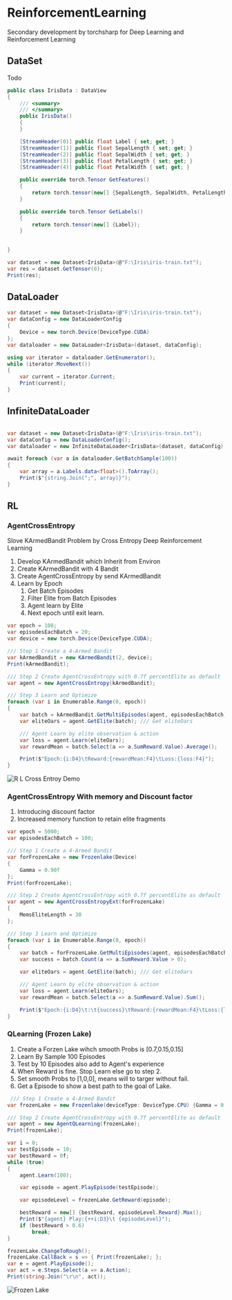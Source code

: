 # ReinforcementLearning
Secondary development by torchsharp for Deep Learning and Reinforcement Learning

## DataSet 

Todo

``` C#
public class IrisData : DataView
{
    /// <summary>
    /// </summary>
    public IrisData()
    {
    }

    [StreamHeader(0)] public float Label { set; get; }
    [StreamHeader(1)] public float SepalLength { set; get; }
    [StreamHeader(2)] public float SepalWidth { set; get; }
    [StreamHeader(3)] public float PetalLength { set; get; }
    [StreamHeader(4)] public float PetalWidth { set; get; }

    public override torch.Tensor GetFeatures()
    {
        return torch.tensor(new[] {SepalLength, SepalWidth, PetalLength, PetalWidth});
    }

    public override torch.Tensor GetLabels()
    {
        return torch.tensor(new[] {Label});
    }

      
}
```


``` C#
var dataset = new Dataset<IrisData>(@"F:\Iris\iris-train.txt");
var res = dataset.GetTensor(0);
Print(res);
```


## DataLoader

``` C#
var dataset = new Dataset<IrisData>(@"F:\Iris\iris-train.txt");
var dataConfig = new DataLoaderConfig
{
    Device = new torch.Device(DeviceType.CUDA)
};
var dataloader = new DataLoader<IrisData>(dataset, dataConfig);

using var iterator = dataloader.GetEnumerator();
while (iterator.MoveNext())
{
    var current = iterator.Current;
    Print(current);
}
```

## InfiniteDataLoader

```c#

var dataset = new Dataset<IrisData>(@"F:\Iris\iris-train.txt");
var dataConfig = new DataLoaderConfig();
var dataloader = new InfiniteDataLoader<IrisData>(dataset, dataConfig);

await foreach (var a in dataloader.GetBatchSample(100))
{
    var array = a.Labels.data<float>().ToArray();
    Print($"{string.Join(";", array)}");
}
```


## RL

### AgentCrossEntropy

Slove KArmedBandit Problem by Cross Entropy Deep Reinforcement Learning

1. Develop  KArmedBandit which Inherit  from Environ
2. Create KArmedBandit with 4 Bandit
3. Create AgentCrossEntropy by send KArmedBandit
4. Learn by Epoch
    1. Get Batch Episodes
    2. Filter Elite from Batch Episodes
    3. Agent learn by  Elite
    4. Next epoch until exit learn.


``` c#
var epoch = 100;
var episodesEachBatch = 20;
var device = new torch.Device(DeviceType.CUDA);

/// Step 1 Create a 4-Armed Bandit
var kArmedBandit = new KArmedBandit(2, device);
Print(kArmedBandit);

/// Step 2 Create AgentCrossEntropy with 0.7f percentElite as default
var agent = new AgentCrossEntropy(kArmedBandit);

/// Step 3 Learn and Optimize
foreach (var i in Enumerable.Range(0, epoch))
{
    var batch = kArmedBandit.GetMultiEpisodes(agent, episodesEachBatch);
    var eliteOars = agent.GetElite(batch); /// Get eliteOars 

    /// Agent Learn by elite observation & action
    var loss = agent.Learn(eliteOars);
    var rewardMean = batch.Select(a => a.SumReward.Value).Average();

    Print($"Epoch:{i:D4}\tReward:{rewardMean:F4}\tLoss:{loss:F4}");
}
```

![R L Cross Entroy Demo](images/RL%20CrossEntroy%20Demo.png)


### AgentCrossEntropy With memory and Discount factor
1. Introducing discount factor 
2. Increased memory function to retain elite fragments

``` c#
var epoch = 5000;
var episodesEachBatch = 100;

/// Step 1 Create a 4-Armed Bandit
var forFrozenLake = new Frozenlake(Device)
{
    Gamma = 0.90f
};
Print(forFrozenLake);

/// Step 2 Create AgentCrossEntropy with 0.7f percentElite as default
var agent = new AgentCrossEntropyExt(forFrozenLake)
{
    MemsEliteLength = 30
};

/// Step 3 Learn and Optimize
foreach (var i in Enumerable.Range(0, epoch))
{
    var batch = forFrozenLake.GetMultiEpisodes(agent, episodesEachBatch);
    var success = batch.Count(a => a.SumReward.Value > 0);

    var eliteOars = agent.GetElite(batch); /// Get eliteOars 

    /// Agent Learn by elite observation & action
    var loss = agent.Learn(eliteOars);
    var rewardMean = batch.Select(a => a.SumReward.Value).Sum();

    Print($"Epoch:{i:D4}\t:\t{success}\tReward:{rewardMean:F4}\tLoss:{loss:F4}");
}
```

### QLearning (Frozen Lake)

1. Create a Forzen Lake wihch smooth Probs is [0.7,0.15,0.15]
2. Learn By Sample 100 Episodes
3. Test by 10 Episodes also add to Agent's experience
4. When Reward is fine. Stop Learn else go to step 2.
5. Set smooth Probs  to [1,0,0], means will to targer without fail.
6. Get a Episode to show a best path to the goal of Lake.

```C#
 /// Step 1 Create a 4-Armed Bandit
var frozenLake = new Frozenlake(deviceType: DeviceType.CPU) {Gamma = 0.95f};

/// Step 2 Create AgentCrossEntropy with 0.7f percentElite as default
var agent = new AgentQLearning(frozenLake);
Print(frozenLake);

var i = 0;
var testEpisode = 10;
var bestReward = 0f;
while (true)
{
    agent.Learn(100);

    var episode = agent.PlayEpisode(testEpisode);

    var episodeLevel = frozenLake.GetReward(episode);

    bestReward = new[] {bestReward, episodeLevel.Reward}.Max();
    Print($"{agent} Play:{++i:D3}\t {episodeLevel}");
    if (bestReward > 0.6)
        break;
}

frozenLake.ChangeToRough();
frozenLake.CallBack = s => { Print(frozenLake); };
var e = agent.PlayEpisode();
var act = e.Steps.Select(a => a.Action);
Print(string.Join("\r\n", act));
```

![Frozen Lake](images/FrozenLake.png)